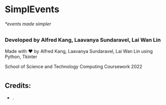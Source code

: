 # SimplEvents
###### *events made simpler
### Developed by Alfred Kang, Laavanya Sundaravel, Lai Wan Lin
Made with ❤️ by Alfred Kang, Laavanya Sundaravel, Lai Wan Lin using Python, Tkinter  
  
  School of Science and Technology Computing Coursework 2022

#
#
# 
## Credits:

  - .
